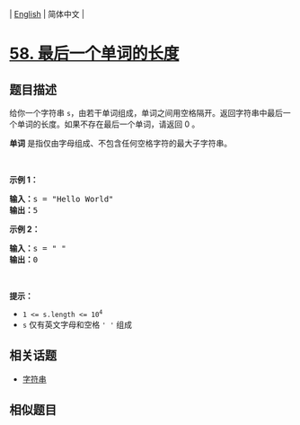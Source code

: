 
| [English](README_EN.md) | 简体中文 |

# [58. 最后一个单词的长度](https://leetcode-cn.com/problems/length-of-last-word/)

## 题目描述

<p>给你一个字符串 <code>s</code>，由若干单词组成，单词之间用空格隔开。返回字符串中最后一个单词的长度。如果不存在最后一个单词，请返回 0 。</p>

<p><strong>单词</strong> 是指仅由字母组成、不包含任何空格字符的最大子字符串。</p>

<p> </p>

<p><strong>示例 1：</strong></p>

<pre>
<strong>输入：</strong>s = "Hello World"
<strong>输出：</strong>5
</pre>

<p><strong>示例 2：</strong></p>

<pre>
<strong>输入：</strong>s = " "
<strong>输出：</strong>0
</pre>

<p> </p>

<p><strong>提示：</strong></p>

<ul>
	<li><code>1 <= s.length <= 10<sup>4</sup></code></li>
	<li><code>s</code> 仅有英文字母和空格 <code>' '</code> 组成</li>
</ul>


## 相关话题

- [字符串](https://leetcode-cn.com/tag/string)

## 相似题目


